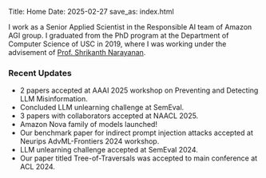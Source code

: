 Title: Home
Date: 2025-02-27
save_as: index.html

<!--![Pelican](../images/anil.jpg) Hi, I’m a third year PhD student at the Department of Computer Science of USC, working under the advisement of Prof. Shrikanth Narayanan.-->

<!--<img src="https://github.com/anilkramakrishna/anilkramakrishna.github.io/tree/main/images/anil.jpg"/ align="left" style="padding-right: 24px">-->

I work as a Senior Applied Scientist in the Responsible AI team of Amazon AGI group. I graduated from the PhD program at the Department of Computer Science of USC in 2019, where I was working under the advisement of [Prof. Shrikanth Narayanan](http://sail.usc.edu/people/shri.php).

### Recent Updates
- 2 papers accepted at AAAI 2025 workshop on Preventing and Detecting LLM Misinformation. 
- Concluded LLM unlearning challenge at SemEval.
- 3 papers with collaborators accepted at NAACL 2025.
- Amazon Nova family of models launched!  
- Our benchmark paper for indirect prompt injection attacks accepted at Neurips AdvML-Frontiers 2024 workshop.
- LLM unlearning challenge accepted at SemEval 2024.
- Our paper titled Tree-of-Traversals was accepted to main conference at ACL 2024.
